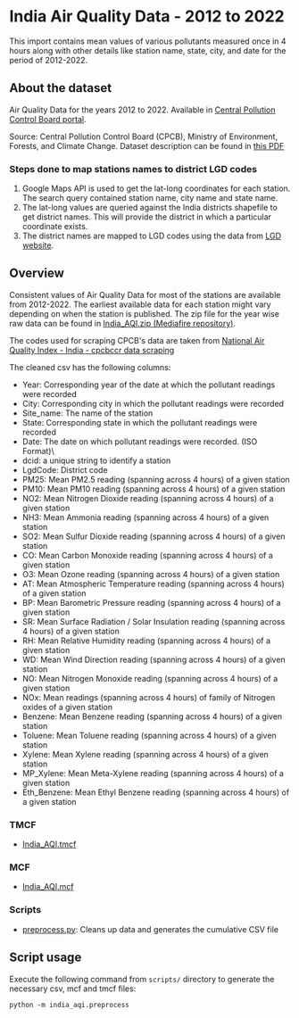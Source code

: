 # India Air Quality Data - 2012 to 2022

This import contains mean values of various pollutants measured once in 4 hours along with other details like station name, state, city, and date for the period of 2012-2022.

## About the dataset
Air Quality Data for the years 2012 to 2022. Available in [Central Pollution Control Board portal](https://app.cpcbccr.com/AQI_India/).

Source: Central Pollution Control Board (CPCB), Ministry of Environment, Forests, and Climate Change. Dataset description can be found in [this PDF](https://app.cpcbccr.com/ccr_docs/FINAL-REPORT_AQI_.pdf)

### Steps done to map stations names to district LGD codes
1. Google Maps API is used to get the lat-long coordinates for each station. The search query contained station name, city name and state name.
2. The lat-long values are queried against the India districts shapefile to get district names. This will provide the district in which a particular coordinate exists.
3. The district names are mapped to LGD codes using the data from [LGD website](https://lgdirectory.gov.in/globalviewdistrictforcitizen.do).

## Overview
Consistent values of Air Quality Data for most of the stations are available from 2012-2022. The earliest available data for each station might vary depending on when the station is published. The zip file for the year wise raw data can be found in [India_AQI.zip (Mediafire repository)](https://download843.mediafire.com/3dc0vasoeqpg/fe619iz4gnxfgg3/India_AQI.zip). 

The codes used for scraping CPCB's data are taken from [National Air Quality Index - India - cpcbccr data scraping](https://github.com/thejeshgn/cpcbccr)

The cleaned csv has the following columns:

- Year: Corresponding year of the date at which the pollutant readings were recorded
- City: Corresponding city in which the pollutant readings were recorded
- Site_name: The name of the station
- State: Corresponding state in which the pollutant readings were recorded
- Date: The date on which pollutant readings were recorded. (ISO Format)\
- dcid: a unique string to identify a station
- LgdCode: District code
- PM25: Mean PM2.5 reading (spanning across 4 hours) of a given station
- PM10: Mean PM10 reading (spanning across 4 hours) of a given station
- NO2: Mean Nitrogen Dioxide reading (spanning across 4 hours) of a given station
- NH3: Mean Ammonia reading (spanning across 4 hours) of a given station
- SO2: Mean Sulfur Dioxide reading (spanning across 4 hours) of a given station
- CO: Mean Carbon Monoxide reading (spanning across 4 hours) of a given station
- O3: Mean Ozone reading (spanning across 4 hours) of a given station
- AT: Mean Atmospheric Temperature reading (spanning across 4 hours) of a given station
- BP: Mean Barometric Pressure reading (spanning across 4 hours) of a given station
- SR: Mean Surface Radiation / Solar Insulation reading (spanning across 4 hours) of a given station
- RH: Mean Relative Humidity reading (spanning across 4 hours) of a given station
- WD: Mean Wind Direction reading (spanning across 4 hours) of a given station
- NO: Mean Nitrogen Monoxide reading (spanning across 4 hours) of a given station
- NOx: Mean readings (spanning across 4 hours) of family of Nitrogen oxides of a given station
- Benzene: Mean Benzene reading (spanning across 4 hours) of a given station
- Toluene: Mean Toluene reading (spanning across 4 hours) of a given station
- Xylene: Mean Xylene reading (spanning across 4 hours) of a given station
- MP_Xylene: Mean Meta-Xylene reading (spanning across 4 hours) of a given station
- Eth_Benzene: Mean Ethyl Benzene reading (spanning across 4 hours) of a given station

### TMCF
- [India_AQI.tmcf](./India_AQI.tmcf)

### MCF
- [India_AQI.mcf](./India_AQI.mcf)

### Scripts
- [preprocess.py](./preprocess.py): Cleans up data and generates the cumulative CSV file

## Script usage
Execute the following command from `scripts/` directory to generate the necessary csv, mcf and tmcf files:

```
python -m india_aqi.preprocess
```
        
